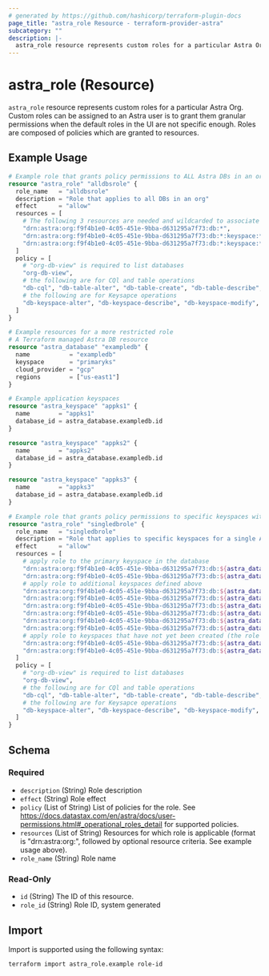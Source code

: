 ```yaml
---
# generated by https://github.com/hashicorp/terraform-plugin-docs
page_title: "astra_role Resource - terraform-provider-astra"
subcategory: ""
description: |-
  astra_role resource represents custom roles for a particular Astra Org. Custom roles can be assigned to an Astra user is to grant them granular permissions when the default roles in the UI are not specific enough. Roles are composed of policies which are granted to resources.
---
```


# astra_role (Resource)

`astra_role` resource represents custom roles for a particular Astra Org. Custom roles can be assigned to an Astra user is to grant them granular permissions when the default roles in the UI are not specific enough. Roles are composed of policies which are granted to resources.

## Example Usage

```terraform
# Example role that grants policy permissions to ALL Astra DBs in an organization
resource "astra_role" "alldbsrole" {
  role_name   = "alldbsrole"
  description = "Role that applies to all DBs in an org"
  effect      = "allow"
  resources = [
    # The following 3 resources are needed and wildcarded to associate the role to all dbs
    "drn:astra:org:f9f4b1e0-4c05-451e-9bba-d631295a7f73:db:*",
    "drn:astra:org:f9f4b1e0-4c05-451e-9bba-d631295a7f73:db:*:keyspace:*",
    "drn:astra:org:f9f4b1e0-4c05-451e-9bba-d631295a7f73:db:*:keyspace:*:table:*"
  ]
  policy = [
    # "org-db-view" is required to list databases
    "org-db-view",
    # the following are for CQl and table operations
    "db-cql", "db-table-alter", "db-table-create", "db-table-describe", "db-table-modify", "db-table-select",
    # the following are for Keysapce operations
    "db-keyspace-alter", "db-keyspace-describe", "db-keyspace-modify", "db-keyspace-authorize", "db-keyspace-drop", "db-keyspace-create", "db-keyspace-grant",
  ]
}

# Example resources for a more restricted role
# A Terraform managed Astra DB resource
resource "astra_database" "exampledb" {
  name           = "exampledb"
  keyspace       = "primaryks"
  cloud_provider = "gcp"
  regions        = ["us-east1"]
}

# Example application keyspaces
resource "astra_keyspace" "appks1" {
  name        = "appks1"
  database_id = astra_database.exampledb.id
}

resource "astra_keyspace" "appks2" {
  name        = "appks2"
  database_id = astra_database.exampledb.id
}

resource "astra_keyspace" "appks3" {
  name        = "appks3"
  database_id = astra_database.exampledb.id
}

# Example role that grants policy permissions to specific keyspaces within a single Astra DB
resource "astra_role" "singledbrole" {
  role_name   = "singledbrole"
  description = "Role that applies to specific keyspaces for a single Astra DB"
  effect      = "allow"
  resources = [
    # apply role to the primary keyspace in the database
    "drn:astra:org:f9f4b1e0-4c05-451e-9bba-d631295a7f73:db:${astra_database.exampledb.id}:keyspace:${astra_database.exampledb.keyspace}",
    "drn:astra:org:f9f4b1e0-4c05-451e-9bba-d631295a7f73:db:${astra_database.exampledb.id}:keyspace:${astra_database.exampledb.keyspace}:table:*",
    # apply role to additional keyspaces defined above
    "drn:astra:org:f9f4b1e0-4c05-451e-9bba-d631295a7f73:db:${astra_database.exampledb.id}:keyspace:${astra_keyspace.appks1.name}",
    "drn:astra:org:f9f4b1e0-4c05-451e-9bba-d631295a7f73:db:${astra_database.exampledb.id}:keyspace:${astra_keyspace.appks1.name}:table:*",
    "drn:astra:org:f9f4b1e0-4c05-451e-9bba-d631295a7f73:db:${astra_database.exampledb.id}:keyspace:${astra_keyspace.appks2.name}",
    "drn:astra:org:f9f4b1e0-4c05-451e-9bba-d631295a7f73:db:${astra_database.exampledb.id}:keyspace:${astra_keyspace.appks2.name}:table:*",
    "drn:astra:org:f9f4b1e0-4c05-451e-9bba-d631295a7f73:db:${astra_database.exampledb.id}:keyspace:${astra_keyspace.appks3.name}",
    "drn:astra:org:f9f4b1e0-4c05-451e-9bba-d631295a7f73:db:${astra_database.exampledb.id}:keyspace:${astra_keyspace.appks3.name}:table:*",
    # apply role to keyspaces that have not yet been created (the role will be associated if and when the keyspace is created)
    "drn:astra:org:f9f4b1e0-4c05-451e-9bba-d631295a7f73:db:${astra_database.exampledb.id}:keyspace:futureks",
    "drn:astra:org:f9f4b1e0-4c05-451e-9bba-d631295a7f73:db:${astra_database.exampledb.id}:keyspace:futureks:table:*",
  ]
  policy = [
    # "org-db-view" is required to list databases
    "org-db-view",
    # the following are for CQl and table operations
    "db-cql", "db-table-alter", "db-table-create", "db-table-describe", "db-table-modify", "db-table-select",
    # the following are for Keysapce operations
    "db-keyspace-alter", "db-keyspace-describe", "db-keyspace-modify", "db-keyspace-authorize", "db-keyspace-drop", "db-keyspace-create", "db-keyspace-grant",
  ]
}
```

<!-- schema generated by tfplugindocs -->
## Schema

### Required

- `description` (String) Role description
- `effect` (String) Role effect
- `policy` (List of String) List of policies for the role. See https://docs.datastax.com/en/astra/docs/user-permissions.html#_operational_roles_detail for supported policies.
- `resources` (List of String) Resources for which role is applicable (format is "drn:astra:org:<org UUID>", followed by optional resource criteria. See example usage above).
- `role_name` (String) Role name

### Read-Only

- `id` (String) The ID of this resource.
- `role_id` (String) Role ID, system generated

## Import

Import is supported using the following syntax:

```shell
terraform import astra_role.example role-id
```
